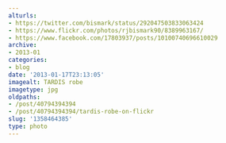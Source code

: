 ```yaml
---
alturls:
- https://twitter.com/bismark/status/292047503833063424
- https://www.flickr.com/photos/rjbismark90/8389963167/
- https://www.facebook.com/17803937/posts/10100740696610029
archive:
- 2013-01
categories:
- blog
date: '2013-01-17T23:13:05'
imagealt: TARDIS robe
imagetype: jpg
oldpaths:
- /post/40794394394
- /post/40794394394/tardis-robe-on-flickr
slug: '1358464385'
type: photo
---
```


